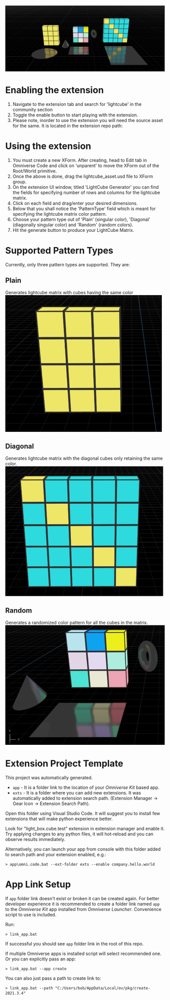 ![image info](exts/light_box.cube.v1/light_box/cube/v1/assets/lightcube_generator.png)

# Enabling the extension
1. Navigate to the extension tab and search for 'lightcube' in the community section
2. Toggle the enable button to start playing with the extension. 
3. Please note, inorder to use the extension you will need the source asset for the same. It is located in the extension repo path: 


# Using the extension
1. You must create a new XForm. After creating, head to Edit tab in Omniverse Code and click on 'unparent' to move the XForm out of the Root/World primitive. 
2. Once the above is done, drag the lightcube_asset.usd file to XForm group.
3. On the extension UI window, titled 'LightCube Generator' you can find the fields for specifying number of rows and columns for the lightcube matrix. 
4. Click on each field and drag/enter your desired dimensions. 
5. Below that you shall notice the 'PatternType' field which is meant for specifying the lightcube matrix color pattern. 
6. Choose your pattern type out of 'Plain' (singular color), 'Diagonal' (diagonally singular color) and 'Random' (random colors).
7. Hit the generate button to produce your LightCube Matrix.

# Supported Pattern Types
Currently, only three pattern types are supported. They are:

## Plain
Generates lightcube matrix with cubes having the same color
![image info](exts/light_box.cube.v1/light_box/cube/v1/assets/lightcube_plain.png)

## Diagonal
Generates lightcube matrix with the diagonal cubes only retaining the same color.
![image info](exts/light_box.cube.v1/light_box/cube/v1/assets/lightcube_diag.png)  

## Random
Generates a randomized color pattern for all the cubes in the matrix. 
![image info](exts/light_box.cube.v1/light_box/cube/v1/assets/lightcube_rand_2.png)  

# Extension Project Template

This project was automatically generated.

- `app` - It is a folder link to the location of your *Omniverse Kit* based app.
- `exts` - It is a folder where you can add new extensions. It was automatically added to extension search path. (Extension Manager -> Gear Icon -> Extension Search Path).

Open this folder using Visual Studio Code. It will suggest you to install few extensions that will make python experience better.

Look for "light_box.cube.test" extension in extension manager and enable it. Try applying changes to any python files, it will hot-reload and you can observe results immediately.

Alternatively, you can launch your app from console with this folder added to search path and your extension enabled, e.g.:

```
> app\omni.code.bat --ext-folder exts --enable company.hello.world
```

# App Link Setup

If `app` folder link doesn't exist or broken it can be created again. For better developer experience it is recommended to create a folder link named `app` to the *Omniverse Kit* app installed from *Omniverse Launcher*. Convenience script to use is included.

Run:

```
> link_app.bat
```

If successful you should see `app` folder link in the root of this repo.

If multiple Omniverse apps is installed script will select recommended one. Or you can explicitly pass an app:

```
> link_app.bat --app create
```

You can also just pass a path to create link to:

```
> link_app.bat --path "C:/Users/bob/AppData/Local/ov/pkg/create-2021.3.4"
```


<!-- # Sharing Your Extensions

This folder is ready to be pushed to any git repository. Once pushed direct link to a git repository can be added to *Omniverse Kit* extension search paths.

Link might look like this: `git://github.com/[user]/[your_repo].git?branch=main&dir=exts`

Notice `exts` is repo subfolder with extensions. More information can be found in "Git URL as Extension Search Paths" section of developers manual.

To add a link to your *Omniverse Kit* based app go into: Extension Manager -> Gear Icon -> Extension Search Path -->